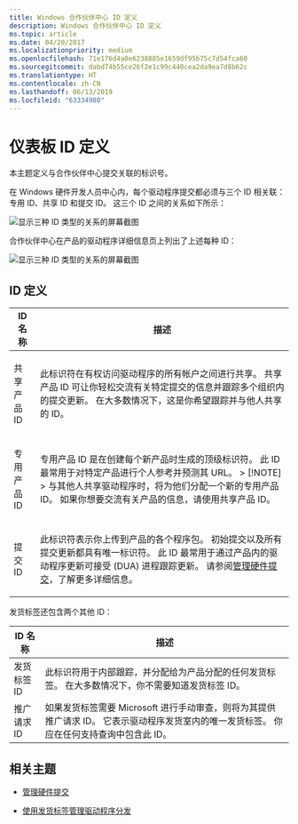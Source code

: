 ```yaml
---
title: Windows 合作伙伴中心 ID 定义
description: Windows 合作伙伴中心 ID 定义
ms.topic: article
ms.date: 04/20/2017
ms.localizationpriority: medium
ms.openlocfilehash: 71e176d4a0e6238885e1659df95b75c7d54fca60
ms.sourcegitcommit: dabd74b55ce26f2e1c99c440cea2da9ea7d8b62c
ms.translationtype: HT
ms.contentlocale: zh-CN
ms.lasthandoff: 06/13/2019
ms.locfileid: "63334980"
---
```

# <a name="dashboard-id-definitions"></a>仪表板 ID 定义

本主题定义与合作伙伴中心提交关联的标识号。

在 Windows 硬件开发人员中心内，每个驱动程序提交都必须与三个 ID 相关联：专用 ID、共享 ID 和提交 ID。 这三个 ID 之间的关系如下所示：

![显示三种 ID 类型的关系的屏幕截图](images/id_relationship.png)

合作伙伴中心在产品的驱动程序详细信息页上列出了上述每种 ID：

![显示三种 ID 类型的关系的屏幕截图](images/id_driver_details.png)

## <a name="id-definitions"></a>ID 定义

<table>
<thead>
<tr class="header">
<th>ID 名称</th>
<th>描述</th>
</tr>
</thead>
<tbody>
<tr class="odd">
<td><p>共享产品 ID</p></td>
<td><p>此标识符在有权访问驱动程序的所有帐户之间进行共享。 共享产品 ID 可让你轻松交流有关特定提交的信息并跟踪多个组织内的提交更新。 在大多数情况下，这是你希望跟踪并与他人共享的 ID。</p></td>
</tr>
<tr class="even">
<td><p>专用产品 ID</p></td>
<td><p>专用产品 ID 是在创建每个新产品时生成的顶级标识符。 此 ID 最常用于对特定产品进行个人参考并预测其 URL。
&gt; [!NOTE] &gt; 与其他人共享驱动程序时，将为他们分配一个新的专用产品 ID。 如果你想要交流有关产品的信息，请使用共享产品 ID。
</p>
</td>
</tr>
<tr class="odd">
<td><p>提交 ID</p></td>
<td><p>此标识符表示你上传到产品的各个程序包。 初始提交以及所有提交更新都具有唯一标识符。 此 ID 最常用于通过产品内的驱动程序更新可接受 (DUA) 进程跟踪更新。 请参阅<a href="https://msdn.microsoft.com/windows/hardware/drivers/dashboard/manage-your-hardware-submissions" data-raw-source="[Manage your hardware submissions](https://msdn.microsoft.com/windows/hardware/drivers/dashboard/manage-your-hardware-submissions)">管理硬件提交</a>，了解更多详细信息。 </p></td>
</tr>
</tbody>
</table>

发货标签还包含两个其他 ID：

|ID 名称 | 描述|
|--- | ---|
|发货标签 ID | 此标识符用于内部跟踪，并分配给为产品分配的任何发货标签。 在大多数情况下，你不需要知道发货标签 ID。|
|推广请求 ID | 如果发货标签需要 Microsoft 进行手动审查，则将为其提供推广请求 ID。 它表示驱动程序发货室内的唯一发货标签。 你应在任何支持查询中包含此 ID。|

## <a name="related-topics"></a>相关主题

* [管理硬件提交](https://msdn.microsoft.com/windows/hardware/drivers/dashboard/manage-your-hardware-submissions)

* [使用发货标签管理驱动程序分发](https://msdn.microsoft.com/windows/hardware/drivers/dashboard/manage-driver-distribution-by-submission)
